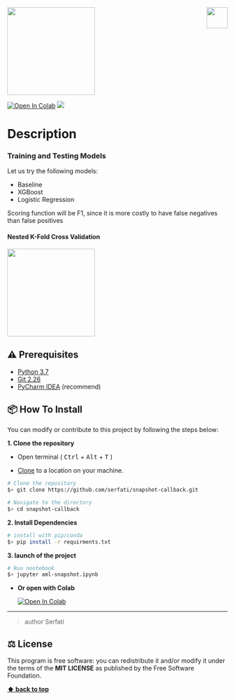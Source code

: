 <img src="https://in.bgu.ac.il/marketing/graphics/BGU.sig3-he-en-white.png" height="48px" align="right" /> 

<img src="https://cdn-images-1.medium.com/max/2000/1*T5WWecP_EaQWk1yDX15h_w.png" height="200px"/> 

  
  
[![Open In Colab](https://colab.research.google.com/assets/colab-badge.svg)](https://colab.research.google.com/github/Serfati/snapshot-callback) ![](https://img.shields.io/apm/l/atomic-design-ui.svg?)


# Description  




### Training and Testing Models
Let us try the following models:

- Baseline
- XGBoost
- Logistic Regression

Scoring function will be F1, since it is more costly to have false negatives than false positives

#### **Nested K-Fold Cross Validation**

<img src="https://hackingmaterials.lbl.gov/automatminer/_images/cv_nested.png" height="200px"/> 

## ⚠️ Prerequisites  
  
- [Python 3.7](https://www.python.org/download/releases/3.6/)  
- [Git 2.26](https://git-scm.com/downloads/)  
- [PyCharm IDEA](https://www.jetbrains.com/pycharm/) (recommend)  

## 📦 How To Install  
  
You can modify or contribute to this project by following the steps below:  
  
**1. Clone the repository**  
  
- Open terminal ( <kbd>Ctrl</kbd> + <kbd>Alt</kbd> + <kbd>T</kbd> )  
  
- [Clone](https://help.github.com/en/github/creating-cloning-and-archiving-repositories/cloning-a-repository) to a location on your machine.  
 ```bash  
 # Clone the repository 
 $> git clone https://github.com/serfati/snapshot-callback.git  

 # Navigate to the directory 
 $> cd snapshot-callback
  ``` 

**2. Install Dependencies**  
  
 ```bash  
 # install with pip/conda 
 $> pip install -r requirments.txt
 ```  

**3. launch of the project**  
  
 ```bash  
 # Run nootebook 
 $> jupyter aml-snapshot.ipynb
 ```  

- **Or open with Colab**
  
  [![Open In Colab](https://colab.research.google.com/assets/colab-badge.svg)](https://colab.research.google.com/github/Serfati/snapshot-callback)

---  

> author Serfati
  
## ⚖️ License  
  
This program is free software: you can redistribute it and/or modify it under the terms of the **MIT LICENSE** as published by the Free Software Foundation.  
  
**[⬆ back to top](#description)**
